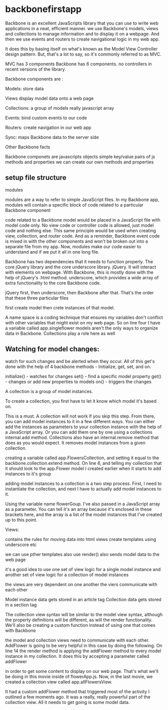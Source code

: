 # backbonefirstapp

Backbone is an excellent JavaScripts library that you can use to write web applications in a neat, efficient manner. we  use Backbone's models, views and collections to manage  information and to display it on a webpage. And then we use events and routers to create navigational logic in my web app.

 It does this by basing itself on what's known as the Model View Controller design pattern. But, that's a lot to say, so it's commonly referred to as MVC.

 MVC has 3 components Backbone has 6 components.
 no controllers in recent versions of the library.


 Backbone components are :

 Models: store data 

 Views display model data onto a web page

 Collections: a group of models really javascript 		array

 Events: bind custom events to our code 

 Routers: create navigation in our web app


 Sync: maps Backbone data to the server side

 Other Backbone facts

 Backbone componets are javascripts objects
 simple key/value pairs of js methods and properties 
 we can create our own methods and properties 

 setup file structure
 ------------------
 modules

  modules are a way to refer to simple JavaScript files. In my Backbone app, modules will contain a specific block of code related to a particular Backbone component

  code related to a Backbone model would be placed in a JavaScript file with model code only. No view code or controller code is allowed, just model code and nothing else. This same principle would be used when creating view, collection, and router code. And as a reminder, Backbone event code is mixed in with the other components and won't be broken out into a separate file from my app. Now, modules make our code easier to understand and if we put it all in one long file.

  <script src="js/libs/jquery-3.2.0.min.js"></script> 
  <script src="js/libs/underscore-min.js"></script> 
  <script src="js/libs/backbone-min.js"></script> 

Backbone has two dependencies that it needs to function properly. The core jQuery library and the core underscore library.  jQuery. It will  interact with elements on  webpage. With Backbone, this is mostly done with the help of jQuery's .html method. underscore, which provides a wide array of extra functionality to the core Backbone code.



 jQuery first, then underscore, then Backbone after that. That's the order that these three particular files




first create model then crete instances of that model.

A name space is a coding technique that ensures my variables don't conflict with other variables that might exist on my web page. So on line four I have a variable called app.singleflower 
models aren't the only ways to organize data in Backbone. Collections play a role here as well

Watching for model changes:
-----------------------------

watch for such changes and be alerted when they occur. All of this get's done with the help of 4 backbone methods - Initialize, get, set, and on.

initialize() - watches for changes
set() - find a specific model property
get() - changes or add new properties to models
on() - triggers the changes

 A collection is a group of model instances.

 To create a collection, you first have to let it know which model it's based on.

This is a must. A collection will not work if you skip this step. From there, you can add model instances to it in a few different ways. You can either add the instances as parameters to your collection instance with the help of a JavaScript array. Or you can add them one by one using a collections internal.add method. Collections also have an internal.remove method that does as you would expect. It removes model instances from a given collection.

creating a variable called app.FlowersCollection, and setting it equal to the backbone.collection.extend method. On line 6, and telling my collection that it should look to the app.Flower model I created earlier when it starts to add instances to it's group

adding model instances to a collection is a two step process. First, I need to instantiate the collection, and next I have to actually add model instances to it.

Using the variable name flowerGoup. I've also passed in a JavaScript array as a parameter. You can tell it's an array because it's enclosed in these brackets here, and the array is a list of the model instances that I've created up to this point.



Views:


contains the rules for moving data into html
views create templates using underscore etc

we can use pther templates also
use render() also sends model data to the web page

it's a good idea to use one set of view logic for a single model instance and another set of view logic for a collection of model instances

the views are very dependent on one another
the viers communicate with each other

Model instance data gets stored in an article tag
Collection data gets stored in a section tag

The collection view syntax will be similar to the model view syntax, although the property definitions will be different, as will the render functionality. We'll also be creating a custom function instead of using one that comes with Backbone


the model and collection views need to communicate with each other. AddFlower is going to be very helpful in this case by doing the following. On line 14 the render method is applying the addFlower method to every model instance in my collection. It does this by accepting a parameter called addFlower



 in order to get some content to display on our web page. That's what we'll be doing in this movie inside of flowerApp.js. Now, in the last movie, we created a collection view called app.allFlowersView.

It had a custom addFlower method that triggered most of the activity I outlined a few moments ago. It was a really, really powerful part of the collection view. All it needs to get going is some model data.